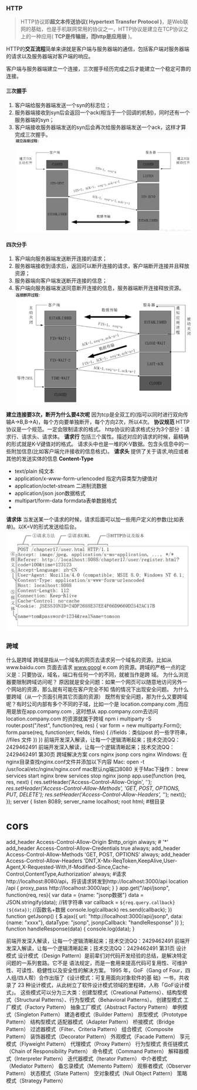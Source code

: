 ### HTTP
>HTTP协议即**超文本传送协议( Hypertext Transfer Protocol )**，是Web联网的基础，也是手机联网常用的协议之一，HTTP协议是建立在TCP协议之上的一种应用( **TCP是传输层，而http是应用层** )。

HTTP的**交互流程**简单来讲就是客户端与服务器端的通信，包括客户端对服务器端的请求以及服务器端对客户端的响应。

客户端与服务器端建立一个连接，三次握手经历完成之后才能建立一个稳定可靠的连接。
#### 三次握手
1. 客户端给服务器端发送一个syn的标志位；
2. 服务器端接收到syn后会返回一个ack(相当于一个回调的机制)，同时还有一个服务器端的syn；
3. 客户端接收服务器端发送的syn后会再次给服务器端发送一个ack，这样才算完成三次握手。
![三次握手](../img/image-20201014175527518.png)
#### 四次分手
1. 客户端向服务器端发送断开连接的请求；
2. 服务器端接收到请求后，返回可以断开连接的请求，客户端断开连接并且释放资源；
3. 服务器端向客户端发送断开连接的信息；
4. 客户端向服务器端发送同意断开连接的信息，服务器端断开连接释放资源。
![四次分手](../img/image-20201014175601919.png)

**建立连接要3次，断开为什么要4次呢**
因为tcp是全双工的(指可以同时进行双向传输A->B,B->A)，每个方向要单独断开，每个方向2次，所以4次。
**协议规范**
HTTP协议是一个规范。一定会限制请求的格式。
http协议的请求格式分为3个部分：请求行、请求头、请求体。
**请求行**
包括三个属性。描述对应的请求的时候，最精确的形式就是K-V键值对的格式。
请求头中也是一堆的K-V数据。包含头信息中的一些附加信息(比如客户端允许接收的信息格式)。
**请求头**
提供了关于请求,响应或者其他的发送实体的信息
**Content-Type**
   - text/plain 纯文本
   - application/x-www-form-urlencoded 指定内容类型为键值对
   - application/octet-stream 二进制流数据
   - application/json json数据格式
   - multipart/form-data formdata表单数据格式
   - 
**请求体**
当发送某一个请求的时候，请求后面可以加一些用户定义的参数(比如表单)。以K=V的形式发送给后台。
![](../img/image-20201014183358176.png)

### 跨域
什么是跨域
跨域是指从一个域名的网页去请求另一个域名的资源。比如从www.baidu.com 页面去请求 www.googl
e.com 的资源。跨域的严格一点的定义是：只要协议，域名，端口有任何一个的不同，就被当作是跨
域。
为什么浏览器要限制跨域访问呢？
原因就是安全问题：如果一个网页可以随意地访问另外一个网站的资源，那么就有可能在客户完全不知
情的情况下出现安全问题。
为什么要跨域（从一个页面引用其它页面的资源）
既然有安全问题，那为什么又要跨域呢？有时公司内部有多个不同的子域，比如一个是
location.company.com ,而应用是放在app.company.com , 这时想从 app.company.com去访问
location.company.com 的资源就属于跨域
npm i multiparty -S
router.post("/test", function(req, res) {
var form = new multiparty.Form();
form.parse(req, function(err, fields, files) {
//fields：类似post 的一些字符串，
//files 文件
})
})
前端开发深入解读，让每一个逻辑清晰起来；技术交流QQ：2429462491 前端开发深入解读，让每一个逻辑清晰起来；技术交流QQ：2429462491 第30页
跨域解决方案
cors
nginx
jsonp
cors
nginx
Windows: 在nginx目录查找nginx.conf文件并添加以下内容
Mac: open -t /usr/local/etc/nginx/nginx.conf
mac默认ng端口8080
关于Mac下操作：
brew services start nginx
brew services stop nginx
jsonp
app.use(function (req, res, next) {
res.setHeader('Access-Control-Allow-Origin', '*');
res.setHeader('Access-Control-Allow-Methods', 'GET, POST, OPTIONS, PUT,
DELETE');
res.setHeader('Access-Control-Allow-Headers', '*');
next();
});
server {
listen 8089;
server_name localhost;
root html; #根目录
# cors
add_header Access-Control-Allow-Origin $http_origin always; # '*'
add_header Access-Control-Allow-Credentials true always;
add_header Access-Control-Allow-Methods 'GET, POST, OPTIONS' always;
add_header Access-Control-Allow-Headers 'DNT,X-Mx-ReqToken,KeepAlive,User-Agent,X-Requested-With,If-Modified-Since,Cache-Control,ContentType,Authorization' always;
#请求http://localhost:8080/api，将该请求转发到http://localhost:3000/api
location /api {
proxy_pass http://localhost:3000/api;
}
}
app.get("/api/jsonp", function(req, res){
var data = {name: "jsonp数据"}
data = JSON.stringify(data); //转字符串
var callback = `${req.query.callback}(${data})`; //函数名+数据
console.log(callback)
res.send(callback);
})
function getJsonp() {
$.ajax({
url: "http://localhost:3000/api/jsonp",
data: {name: "xxxx"},
dataType: "jsonp",
jsonpCallback: "handleResponse"
})
};
function handleResponse(data) {
console.log(data);
}

前端开发深入解读，让每一个逻辑清晰起来；技术交流QQ：2429462491 前端开发深入解读，让每一个逻辑清晰起来；技术交流QQ：2429462491 第31页
设计模式
设计模式（Design Pattern）是前辈们对代码开发经验的总结，是解决特定问题的一系列套路。它不是
语法规定，而是一套用来提高代码可复用性、可维护性、可读性、稳健性以及安全性的解决方案。
1995 年，GoF（Gang of Four，四人组/四人帮）合作出版了《设计模式：可复用面向对象软件的基
础》一书，共收录了 23 种设计模式，从此树立了软件设计模式领域的里程碑，人称「GoF设计模式」。
这些模式可以分为三大类：创建型模式（Creational Patterns）、结构型模式（Structural
Patterns）、行为型模式（Behavioral Patterns）。
创建型模式
工厂模式（Factory Pattern）
抽象工厂模式（Abstract Factory Pattern）
单例模式（Singleton Pattern）
建造者模式（Builder Pattern）
原型模式（Prototype Pattern）
结构型模式
适配器模式（Adapter Pattern）
桥接模式（Bridge Pattern）
过滤器模式（Filter、Criteria Pattern）
组合模式（Composite Pattern）
装饰器模式（Decorator Pattern）
外观模式（Facade Pattern）
享元模式（Flyweight Pattern）
代理模式（Proxy Pattern）
行为型模式
责任链模式（Chain of Responsibility Pattern）
命令模式（Command Pattern）
解释器模式（Interpreter Pattern）
迭代器模式（Iterator Pattern）
中介者模式（Mediator Pattern）
备忘录模式（Memento Pattern）
观察者模式（Observer Pattern）
状态模式（State Pattern）
空对象模式（Null Object Pattern）
策略模式（Strategy Pattern）

